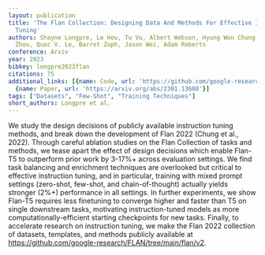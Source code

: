 ```yaml
---
layout: publication
title: 'The Flan Collection: Designing Data And Methods For Effective Instruction
  Tuning'
authors: Shayne Longpre, Le Hou, Tu Vu, Albert Webson, Hyung Won Chung, Yi Tay, Denny
  Zhou, Quoc V. Le, Barret Zoph, Jason Wei, Adam Roberts
conference: Arxiv
year: 2023
bibkey: longpre2023flan
citations: 75
additional_links: [{name: Code, url: 'https://github.com/google-research/FLAN/tree/main/flan/v2'},
  {name: Paper, url: 'https://arxiv.org/abs/2301.13688'}]
tags: ["Datasets", "Few-Shot", "Training Techniques"]
short_authors: Longpre et al.
---
```

We study the design decisions of publicly available instruction tuning
methods, and break down the development of Flan 2022 (Chung et al., 2022).
Through careful ablation studies on the Flan Collection of tasks and methods,
we tease apart the effect of design decisions which enable Flan-T5 to
outperform prior work by 3-17%+ across evaluation settings. We find task
balancing and enrichment techniques are overlooked but critical to effective
instruction tuning, and in particular, training with mixed prompt settings
(zero-shot, few-shot, and chain-of-thought) actually yields stronger (2%+)
performance in all settings. In further experiments, we show Flan-T5 requires
less finetuning to converge higher and faster than T5 on single downstream
tasks, motivating instruction-tuned models as more computationally-efficient
starting checkpoints for new tasks. Finally, to accelerate research on
instruction tuning, we make the Flan 2022 collection of datasets, templates,
and methods publicly available at
https://github.com/google-research/FLAN/tree/main/flan/v2.